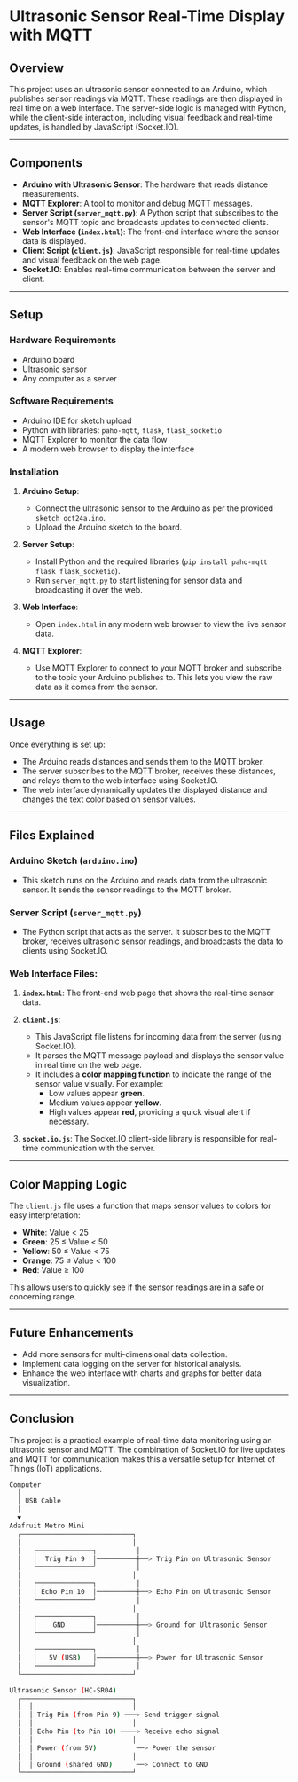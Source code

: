 # Ultrasonic Sensor Real-Time Display with MQTT

## Overview
This project uses an ultrasonic sensor connected to an Arduino, which publishes sensor readings via MQTT. These readings are then displayed in real time on a web interface. The server-side logic is managed with Python, while the client-side interaction, including visual feedback and real-time updates, is handled by JavaScript (Socket.IO).

---

## Components
- **Arduino with Ultrasonic Sensor**: The hardware that reads distance measurements.
- **MQTT Explorer**: A tool to monitor and debug MQTT messages.
- **Server Script (`server_mqtt.py`)**: A Python script that subscribes to the sensor's MQTT topic and broadcasts updates to connected clients.
- **Web Interface (`index.html`)**: The front-end interface where the sensor data is displayed.
- **Client Script (`client.js`)**: JavaScript responsible for real-time updates and visual feedback on the web page.
- **Socket.IO**: Enables real-time communication between the server and client.
  
---

## Setup

### Hardware Requirements
- Arduino board
- Ultrasonic sensor
- Any computer as a server

### Software Requirements
- Arduino IDE for sketch upload
- Python with libraries: `paho-mqtt`, `flask`, `flask_socketio`
- MQTT Explorer to monitor the data flow
- A modern web browser to display the interface

### Installation
1. **Arduino Setup**:
   - Connect the ultrasonic sensor to the Arduino as per the provided `sketch_oct24a.ino`.
   - Upload the Arduino sketch to the board.

2. **Server Setup**:
   - Install Python and the required libraries (`pip install paho-mqtt flask flask_socketio`).
   - Run `server_mqtt.py` to start listening for sensor data and broadcasting it over the web.

3. **Web Interface**:
   - Open `index.html` in any modern web browser to view the live sensor data.

4. **MQTT Explorer**:
   - Use MQTT Explorer to connect to your MQTT broker and subscribe to the topic your Arduino publishes to. This lets you view the raw data as it comes from the sensor.

---

## Usage
Once everything is set up:
- The Arduino reads distances and sends them to the MQTT broker.
- The server subscribes to the MQTT broker, receives these distances, and relays them to the web interface using Socket.IO.
- The web interface dynamically updates the displayed distance and changes the text color based on sensor values.

---

## Files Explained

### Arduino Sketch (`arduino.ino`)
- This sketch runs on the Arduino and reads data from the ultrasonic sensor. It sends the sensor readings to the MQTT broker.

### Server Script (`server_mqtt.py`)
- The Python script that acts as the server. It subscribes to the MQTT broker, receives ultrasonic sensor readings, and broadcasts the data to clients using Socket.IO.

### Web Interface Files:
1. **`index.html`**: The front-end web page that shows the real-time sensor data.
2. **`client.js`**:
   - This JavaScript file listens for incoming data from the server (using Socket.IO).
   - It parses the MQTT message payload and displays the sensor value in real time on the web page.
   - It includes a **color mapping function** to indicate the range of the sensor value visually. For example:
     - Low values appear **green**.
     - Medium values appear **yellow**.
     - High values appear **red**, providing a quick visual alert if necessary.
  
3. **`socket.io.js`**: The Socket.IO client-side library is responsible for real-time communication with the server.

---

## Color Mapping Logic
The `client.js` file uses a function that maps sensor values to colors for easy interpretation:

- **White**: Value < 25
- **Green**: 25 ≤ Value < 50
- **Yellow**: 50 ≤ Value < 75
- **Orange**: 75 ≤ Value < 100
- **Red**: Value ≥ 100

This allows users to quickly see if the sensor readings are in a safe or concerning range.

---

## Future Enhancements
- Add more sensors for multi-dimensional data collection.
- Implement data logging on the server for historical analysis.
- Enhance the web interface with charts and graphs for better data visualization.

---

## Conclusion
This project is a practical example of real-time data monitoring using an ultrasonic sensor and MQTT. The combination of Socket.IO for live updates and MQTT for communication makes this a versatile setup for Internet of Things (IoT) applications.



```bash
Computer
  │
  │ USB Cable
  │
  ▼
Adafruit Metro Mini
  ┌────────────────────────────┐
  │                            │
  │   ┌──────────────┐          │
  │   │  Trig Pin 9  │──────────┼──> Trig Pin on Ultrasonic Sensor
  │   └──────────────┘          │
  │                            │
  │   ┌──────────────┐          │
  │   │ Echo Pin 10  │──────────┼──> Echo Pin on Ultrasonic Sensor
  │   └──────────────┘          │
  │                            │
  │   ┌──────────────┐          │
  │   │    GND       │──────────┼──> Ground for Ultrasonic Sensor
  │   └──────────────┘          │
  │                            │
  │   ┌──────────────┐          │
  │   │   5V (USB)   │──────────┼──> Power for Ultrasonic Sensor
  │   └──────────────┘          │
  └────────────────────────────┘

Ultrasonic Sensor (HC-SR04)
  ┌────────────────────────────┐
  │  │                         │
  │  │ Trig Pin (from Pin 9) ───> Send trigger signal
  │  │                         │
  │  │ Echo Pin (to Pin 10) ────> Receive echo signal
  │  │                         │
  │  │ Power (from 5V)          ──> Power the sensor
  │  │                         │
  │  │ Ground (shared GND)      ──> Connect to GND
  └────────────────────────────┘
```
